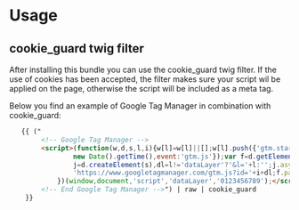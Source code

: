 Usage
=====

## cookie_guard twig filter
After installing this bundle you can use the cookie_guard twig filter. If the use of cookies has been accepted, the filter makes sure your script wil be applied on the page, otherwise the script will be included as a meta tag. 

Below you find an example of Google Tag Manager in combination with cookie_guard:

```html
   {{ ("
        <!-- Google Tag Manager -->
        <script>(function(w,d,s,l,i){w[l]=w[l]||[];w[l].push({'gtm.start':
                new Date().getTime(),event:'gtm.js'});var f=d.getElementsByTagName(s)[0],
                j=d.createElement(s),dl=l!='dataLayer'?'&l='+l:'';j.async=true;j.src=
                'https://www.googletagmanager.com/gtm.js?id='+i+dl;f.parentNode.insertBefore(j,f);
            })(window,document,'script','dataLayer','0123456789');</script>
        <!-- End Google Tag Manager -->") | raw | cookie_guard
    }}
